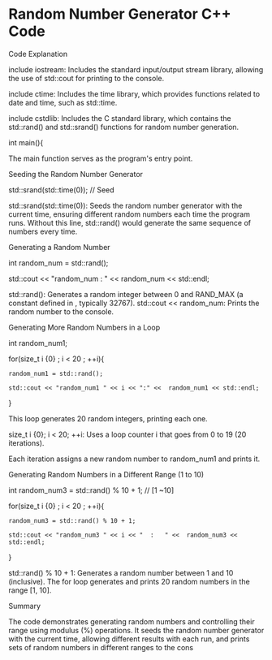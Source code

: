 # Random Number Generator C++ Code

Code Explanation

include iostream: Includes the standard input/output stream library, allowing the use of std::cout for printing to the console.

include ctime: Includes the time library, which provides functions related to date and time, such as std::time.

include cstdlib: Includes the C standard library, which contains the std::rand() and std::srand() functions for random number generation.


int main(){

The main function serves as the program's entry point.

Seeding the Random Number Generator

std::srand(std::time(0)); // Seed

std::srand(std::time(0)): Seeds the random number generator with the current time, ensuring different random numbers each time the program runs. Without this line, 
std::rand() would generate the same sequence of numbers every time.

Generating a Random Number

int random_num = std::rand();

std::cout << "random_num : " << random_num << std::endl;

std::rand(): Generates a random integer between 0 and RAND_MAX (a constant defined in <cstdlib>, typically 32767).
std::cout << random_num: Prints the random number to the console.


Generating More Random Numbers in a Loop

int random_num1;

for(size_t i {0} ; i < 20 ; ++i){
    
    random_num1 = std::rand();
   
    std::cout << "random_num1 " << i << ":" <<  random_num1 << std::endl;

}

This loop generates 20 random integers, printing each one.

size_t i {0}; i < 20; ++i: Uses a loop counter i that goes from 0 to 19 (20 iterations).

Each iteration assigns a new random number to random_num1 and prints it.


Generating Random Numbers in a Different Range (1 to 10)

int random_num3 = std::rand() % 10 + 1; // [1 ~10]

for(size_t i {0} ; i < 20 ; ++i){
   
    random_num3 = std::rand() % 10 + 1;
    
    std::cout << "random_num3 " << i << "  :   " <<  random_num3 << std::endl;

}

std::rand() % 10 + 1: Generates a random number between 1 and 10 (inclusive).
The for loop generates and prints 20 random numbers in the range [1, 10].


Summary

The code demonstrates generating random numbers and controlling their range using modulus (%) operations. It seeds the random number generator with the current time, allowing different results with each run, and prints sets of random numbers in different ranges to the cons



